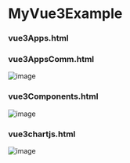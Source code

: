 # MyVue3Example
### vue3Apps.html
### vue3AppsComm.html
![image](https://github.com/user-attachments/assets/f4eea58c-d02c-4c0e-8590-62473fa94b90)

### vue3Components.html
![image](https://github.com/user-attachments/assets/69da3cd3-0f11-4cbe-82b0-00cea9309c5b)

### vue3chartjs.html
![image](https://github.com/user-attachments/assets/814cdb20-420d-456f-8915-03911dfc97e9)




